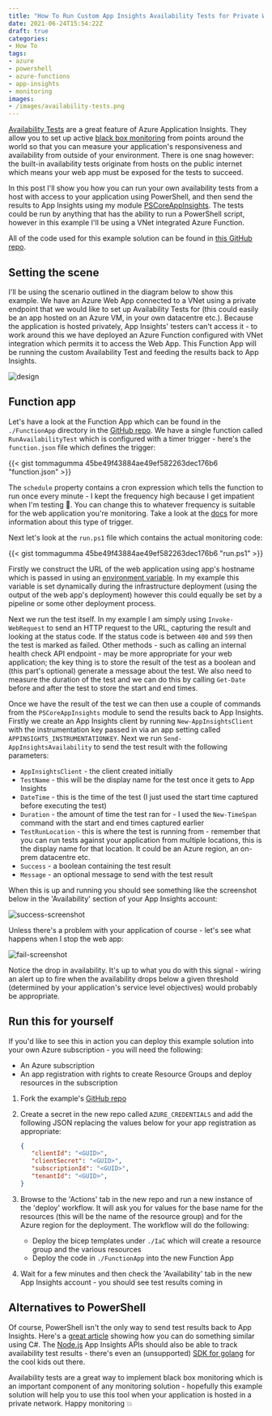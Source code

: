 ```yaml
---
title: "How To Run Custom App Insights Availability Tests for Private Web Applications"
date: 2021-06-24T15:54:22Z
draft: true
categories:
- How To
tags:
- azure
- powershell
- azure-functions
- app-insights
- monitoring
images:
- /images/availability-tests.png
---
```

[Availability Tests](https://docs.microsoft.com/en-us/azure/azure-monitor/app/availability-overview) are a great feature of Azure Application Insights.  They allow you to set up active [black box monitoring](https://sre.google/sre-book/monitoring-distributed-systems/) from points around the world so that you can measure your application's responsiveness and availability from outside of your environment.  There is one snag however: the built-in availability tests originate from hosts on the public internet which means your web app must be exposed for the tests to succeed.  

In this post I'll show you how you can run your own availability tests from a host with access to your application using PowerShell, and then send the results to App Insights using my module [PSCoreAppInsights](https://www.powershellgallery.com/packages/PSCoreAppInsights).  The tests could be run by anything that has the ability to run a PowerShell script, however in this example I'll be using a VNet integrated Azure Function.

<!--more-->

All of the code used for this example solution can be found in [this GitHub repo](https://github.com/tommagumma/custom-availability-test-example).

## Setting the scene

I'll be using the scenario outlined in the diagram below to show this example.  We have an Azure Web App connected to a VNet using a private endpoint that we would like to set up Availability Tests for (this could easily be an app hosted on an Azure VM, in your own datacentre etc.).  Because the application is hosted privately, App Insights' testers can't access it - to work around this we have deployed an Azure Function configured with VNet integration which permits it to access the Web App.  This Function App will be running the custom Availability Test and feeding the results back to App Insights.

![design](/images/custom-availability-test-design.png)

## Function app

Let's have a look at the Function App which can be found in the `./FunctionApp` directory in the [GitHub repo](https://github.com/tommagumma/custom-availability-test-example).  We have a single function called `RunAvailabilityTest` which is configured with a timer trigger - here's the `function.json` file which defines the trigger:

{{< gist tommagumma 45be49f43884ae49ef582263dec176b6 "function.json" >}}

The `schedule` property contains a cron expression which tells the function to run once every minute - I kept the frequency high because I get impatient when I'm testing :eyes:.  You can change this to whatever frequency is suitable for the web application you're monitoring.  Take a look at the [docs](https://docs.microsoft.com/en-us/azure/azure-functions/functions-bindings-timer?tabs=powershell) for more information about this type of trigger.

Next let's look at the `run.ps1` file which contains the actual monitoring code:

{{< gist tommagumma 45be49f43884ae49ef582263dec176b6 "run.ps1" >}}

Firstly we construct the URL of the web application using app's hostname which is passed in using an [environment variable](https://docs.microsoft.com/en-us/azure/azure-functions/functions-reference-powershell?tabs=portal#environment-variables).  In my example this variable is set dynamically during the infrastructure deployment (using the output of the web app's deployment) however this could equally be set by a pipeline or some other deployment process.

Next we run the test itself.  In my example I am simply using `Invoke-WebRequest` to send an HTTP request to the URL, capturing the result and looking at the status code.  If the status code is between `400` and `599` then the test is marked as failed.  Other methods - such as calling an internal health check API endpoint - may be more appropriate for your web application; the key thing is to store the result of the test as a boolean and (this part's optional) generate a message about the test.  We also need to measure the duration of the test and we can do this by calling `Get-Date` before and after the test to store the start and end times.

Once we have the result of the test we can then use a couple of commands from the `PSCoreAppInsights` module to send the results back to App Insights.  Firstly we create an App Insights client  by running `New-AppInsightsClient` with the instrumentation key passed in via an app setting called `APPINSIGHTS_INSTRUMENTATIONKEY`.  Next we run `Send-AppInsightsAvailability` to send the test result with the following parameters:

- `AppInsightsClient` - the client created initially
- `TestName` - this will be the display name for the test once it gets to App Insights
- `DateTime` - this is the time of the test (I just used the start time captured before executing the test)
- `Duration` - the amount of time the test ran for - I used the `New-TimeSpan` command with the start and end times captured earlier
- `TestRunLocation` - this is where the test is running from - remember that you can run tests against your application from multiple locations, this is the display name for that location.  It could be an Azure region, an on-prem datacentre etc.
- `Success` - a boolean containing the test result
- `Message` - an optional message to send with the test result

When this is up and running you should see something like the screenshot below in the 'Availability' section of your App Insights account:

![success-screenshot](/images/availability-test-success-screenshot.png)

Unless there's a problem with your application of course - let's see what happens when I stop the web app:

![fail-screenshot](/images/availability-test-fail-screenshot.png)

Notice the drop in availability.  It's up to what you do with this signal - wiring an alert up to fire when the availability drops below a given threshold (determined by your application's service level objectives) would probably be appropriate.

## Run this for yourself

If you'd like to see this in action you can deploy this example solution into your own Azure subscription - you will need the following:

- An Azure subscription
- An app registration with rights to create Resource Groups and deploy resources in the subscription

1. Fork the example's [GitHub repo](https://github.com/tommagumma/custom-availability-test-example)
2. Create a secret in the new repo called `AZURE_CREDENTIALS` and add the following JSON replacing the values below for your app registration as appropriate:

   ```json
   {
      "clientId": "<GUID>",
      "clientSecret": "<GUID>",
      "subscriptionId": "<GUID>",
      "tenantId": "<GUID>",
   } 
   ```

3. Browse to the 'Actions' tab in the new repo and run a new instance of the 'deploy' workflow.  It will ask you for values for the base name for the resources (this will be the name of the resource group) and for the Azure region for the deployment.  The workflow will do the following:
   - Deploy the bicep templates under `./IaC` which will create a resource group and the various resources
   - Deploy the code in `./FunctionApp` into the new Function App
4. Wait for a few minutes and then check the 'Availability' tab in the new App Insights account - you should see test results coming in

## Alternatives to PowerShell

Of course, PowerShell isn't the only way to send test results back to App Insights.  Here's a [great article](https://dotnetthoughts.net/running-custom-availability-tests-azure-functions/) showing how you can do something similar using C#.  The [Node.js](https://docs.microsoft.com/en-us/azure/azure-monitor/app/nodejs) App Insights APIs should also be able to track availability test results - there's even an (unsupported) [SDK for golang](https://github.com/microsoft/ApplicationInsights-Go) for the cool kids out there.

Availability tests are a great way to implement black box monitoring which is an important component of any monitoring solution - hopefully this example solution will help you to use this tool when your application is hosted in a private network.  Happy monitoring :collision:
